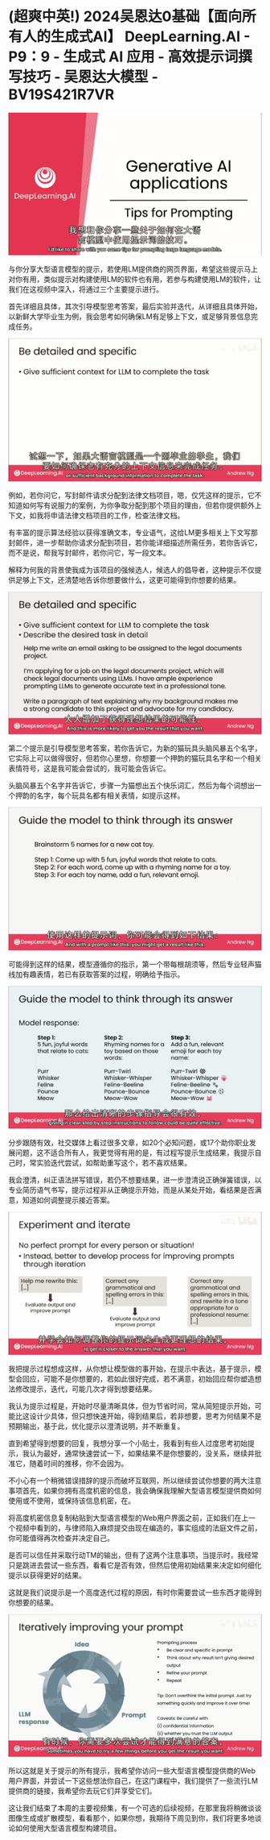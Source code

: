 # (超爽中英!) 2024吴恩达0基础【面向所有人的生成式AI】 DeepLearning.AI - P9：9 - 生成式 AI 应用 - 高效提示词撰写技巧 - 吴恩达大模型 - BV19S421R7VR

![](img/647d78ced6acf3b5309ae89a19948a0b_0.png)

与你分享大型语言模型的提示，若使用LM提供商的网页界面，希望这些提示马上对你有用，类似提示对构建使用LM的软件也有用，若参与构建使用LM的软件，让我们在这视频中深入，将通过三个主要提示进行。

首先详细且具体，其次引导模型思考答案，最后实验并迭代，从详细且具体开始，以新鲜大学毕业生为例，我会思考如何确保LM有足够上下文，或足够背景信息完成任务。



![](img/647d78ced6acf3b5309ae89a19948a0b_2.png)

例如，若你问它，写封邮件请求分配到法律文档项目，嗯，仅凭这样的提示，它不知道如何写有说服力的案例，为你争取分配到那个项目的理由，但若你提供额外上下文，如我将申请法律文档项目的工作，检查法律文档。

有丰富的提示算法经验以获得准确文本，专业语气，这给LM更多相关上下文写那封邮件，进一步帮助你请求分配到项目，若你能详细描述所需任务，若你告诉它，而不是说，帮我写封邮件，若你问它，写一段文本。

解释为何我的背景使我成为该项目的强候选人，候选人的倡导者，这种提示不仅提供足够上下文，还清楚地告诉你想要做什么，这更可能得到你想要的结果。



![](img/647d78ced6acf3b5309ae89a19948a0b_4.png)

第二个提示是引导模型思考答案，若你告诉它，为新的猫玩具头脑风暴五个名字，它实际上可以做得很好，但若你心里想，你想要一个押韵的猫玩具名字和一个相关表情符号，这是我可能会尝试的，我可能会告诉它。

头脑风暴五个名字并告诉它，步骤一为猫想出五个快乐词汇，然后为每个词想出一个押韵的名字，每个玩具名都有相关表情，如提示这样。



![](img/647d78ced6acf3b5309ae89a19948a0b_6.png)

可能得到这样的结果，模型遵循你的指示，第一个带每根胡须等，然后专业轻声猫线加有趣表情，若已有获取答案的过程，明确给予指示。



![](img/647d78ced6acf3b5309ae89a19948a0b_8.png)

分步跟随有效，社交媒体上看过很多文章，如20个必知问题，或17个助你职业发展问题，这不适合所有人，我更觉得有用的是，有过程写提示生成结果，我提示自己时，常实验迭代尝试，如帮助重写这个，若不喜欢结果。

我会澄清，纠正语法拼写错误，若仍不想要结果，进一步澄清说正确弹簧错误，以专业简历语气书写，提示过程非从正确提示开始，而是从某处开始，看结果是否满意，知道如何调整提示接近答案。



![](img/647d78ced6acf3b5309ae89a19948a0b_10.png)

我把提示过程想成这样，从你想让模型做的事开始，在提示中表达，基于提示，模型会回应，可能不是你想要的，若如此很好完成，若不满意，初始回应帮你塑造想法修改提示，迭代，可能几次才得到想要结果。

我认为提示过程是，开始时尽量清晰具体，但为节省时间，常从简短提示开始，可能比这设计少具体，但只想快速开始，得到结果后，若非想要，思考为何结果不是预期输出，基于此，优化提示以澄清说明，并不断重复。

直到希望得到想要的回复，我想分享一个小贴士，我看到有些人过度思考初始提示，我认为最好，通常快速尝试一下，如果结果不是你想要的，没关系，继续并批准它，随着时间的推移，你不会因为。

不小心有一个稍微错误措辞的提示而破坏互联网，所以继续尝试你想要的两大注意事项首先，如果你拥有高度机密的信息，我会确保我理解大型语言模型提供商如何使用或不使用，或保持该信息机密，在。

将高度机密信息复制粘贴到大型语言模型的Web用户界面之前，正如我们在上一个视频中看到的，与律师陷入麻烦提交由现在编造的，事实组成的法庭文件之前，你可能值得再次检查并决定自己。

是否可以信任并采取行动TM的输出，但有了这两个注意事项，当提示时，我经常只是跳进去尝试一些东西，看看它是否有效，但然后使用初始结果来决定如何细化提示以获得更好的结果。

这就是我们说提示是一个高度迭代过程的原因，有时你需要尝试一些东西才能得到你想要的结果。

![](img/647d78ced6acf3b5309ae89a19948a0b_12.png)

所以这就是关于提示的所有提示，我希望你访问一些大型语言模型提供商的Web用户界面，并尝试一下这些想法你自己，在这门课程中，我们提供了一些流行LM提供商的链接，我希望你去玩它们并享受它们。

这让我们结束了本周的主要视频集，有一个可选的后续视频，在那里我将稍微谈谈图像生成或扩散模型，看看那个，如果你想，我期待下周见到你，我们将更多地谈论如何使用大型语言模型构建项目。


